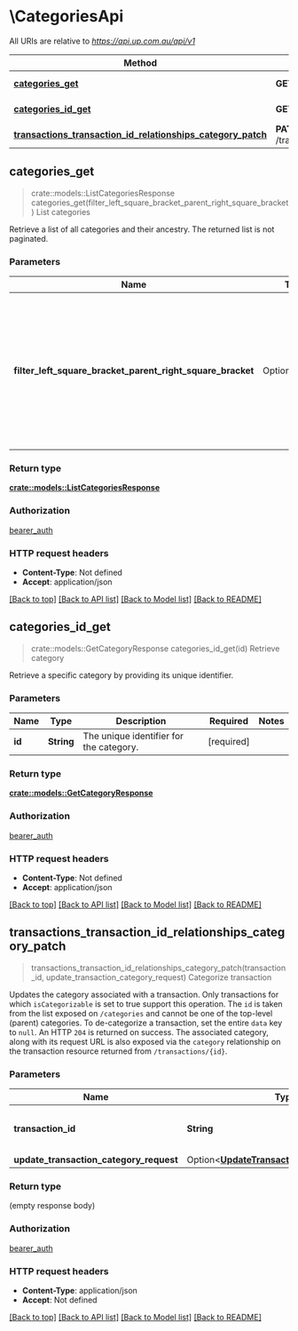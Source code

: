 # \CategoriesApi

All URIs are relative to *https://api.up.com.au/api/v1*

Method | HTTP request | Description
------------- | ------------- | -------------
[**categories_get**](CategoriesApi.md#categories_get) | **GET** /categories | List categories
[**categories_id_get**](CategoriesApi.md#categories_id_get) | **GET** /categories/{id} | Retrieve category
[**transactions_transaction_id_relationships_category_patch**](CategoriesApi.md#transactions_transaction_id_relationships_category_patch) | **PATCH** /transactions/{transactionId}/relationships/category | Categorize transaction



## categories_get

> crate::models::ListCategoriesResponse categories_get(filter_left_square_bracket_parent_right_square_bracket)
List categories

Retrieve a list of all categories and their ancestry. The returned list is not paginated. 

### Parameters


Name | Type | Description  | Required | Notes
------------- | ------------- | ------------- | ------------- | -------------
**filter_left_square_bracket_parent_right_square_bracket** | Option<**String**> | The unique identifier of a parent category for which to return only its children. Providing an invalid category identifier results in a `404` response.  |  |

### Return type

[**crate::models::ListCategoriesResponse**](ListCategoriesResponse.md)

### Authorization

[bearer_auth](../README.md#bearer_auth)

### HTTP request headers

- **Content-Type**: Not defined
- **Accept**: application/json

[[Back to top]](#) [[Back to API list]](../README.md#documentation-for-api-endpoints) [[Back to Model list]](../README.md#documentation-for-models) [[Back to README]](../README.md)


## categories_id_get

> crate::models::GetCategoryResponse categories_id_get(id)
Retrieve category

Retrieve a specific category by providing its unique identifier. 

### Parameters


Name | Type | Description  | Required | Notes
------------- | ------------- | ------------- | ------------- | -------------
**id** | **String** | The unique identifier for the category.  | [required] |

### Return type

[**crate::models::GetCategoryResponse**](GetCategoryResponse.md)

### Authorization

[bearer_auth](../README.md#bearer_auth)

### HTTP request headers

- **Content-Type**: Not defined
- **Accept**: application/json

[[Back to top]](#) [[Back to API list]](../README.md#documentation-for-api-endpoints) [[Back to Model list]](../README.md#documentation-for-models) [[Back to README]](../README.md)


## transactions_transaction_id_relationships_category_patch

> transactions_transaction_id_relationships_category_patch(transaction_id, update_transaction_category_request)
Categorize transaction

Updates the category associated with a transaction. Only transactions for which `isCategorizable` is set to true support this operation. The `id` is taken from the list exposed on `/categories` and cannot be one of the top-level (parent) categories. To de-categorize a transaction, set the entire `data` key to `null`. An HTTP `204` is returned on success. The associated category, along with its request URL is also exposed via the `category` relationship on the transaction resource returned from `/transactions/{id}`. 

### Parameters


Name | Type | Description  | Required | Notes
------------- | ------------- | ------------- | ------------- | -------------
**transaction_id** | **String** | The unique identifier for the transaction.  | [required] |
**update_transaction_category_request** | Option<[**UpdateTransactionCategoryRequest**](UpdateTransactionCategoryRequest.md)> |  |  |

### Return type

 (empty response body)

### Authorization

[bearer_auth](../README.md#bearer_auth)

### HTTP request headers

- **Content-Type**: application/json
- **Accept**: Not defined

[[Back to top]](#) [[Back to API list]](../README.md#documentation-for-api-endpoints) [[Back to Model list]](../README.md#documentation-for-models) [[Back to README]](../README.md)

